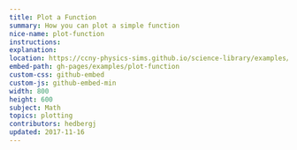 ```yaml
---
title: Plot a Function
summary: How you can plot a simple function
nice-name: plot-function
instructions:
explanation:
location: https://ccny-physics-sims.github.io/science-library/examples/plot-function/
embed-path: gh-pages/examples/plot-function
custom-css: github-embed
custom-js: github-embed-min
width: 800
height: 600
subject: Math
topics: plotting
contributors: hedbergj
updated: 2017-11-16
---
```

